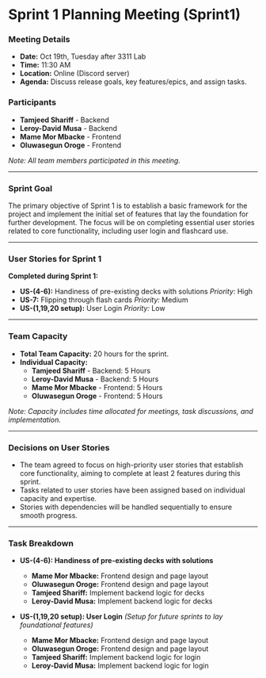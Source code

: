 # **Sprint 1 Planning Meeting (Sprint1)**

### Meeting Details
- **Date:** Oct 19th, Tuesday after 3311 Lab
- **Time:** 11:30 AM
- **Location:** Online (Discord server)
- **Agenda:** Discuss release goals, key features/epics, and assign tasks.

### Participants
- **Tamjeed Shariff** - Backend
- **Leroy-David Musa** - Backend
- **Mame Mor Mbacke** - Frontend
- **Oluwasegun Oroge** - Frontend

*Note: All team members participated in this meeting.*

---

### Sprint Goal
The primary objective of Sprint 1 is to establish a basic framework for the project and implement the initial set of features that lay the foundation for further development. The focus will be on completing essential user stories related to core functionality, including user login and flashcard use.

---

### User Stories for Sprint 1
**Completed during Sprint 1:**
- **US-(4-6):** Handiness of pre-existing decks with solutions
  *Priority:* High
- **US-7:** Flipping through flash cards
  *Priority:* Medium
- **US-(1,19,20 setup):** User Login
  *Priority:* Low

---

### Team Capacity
- **Total Team Capacity:** 20 hours for the sprint.
- **Individual Capacity:**
  - **Tamjeed Shariff** - Backend: 5 Hours
  - **Leroy-David Musa** - Backend: 5 Hours
  - **Mame Mor Mbacke** - Frontend: 5 Hours
  - **Oluwasegun Oroge** - Frontend: 5 Hours

*Note: Capacity includes time allocated for meetings, task discussions, and implementation.*

---

### Decisions on User Stories
- The team agreed to focus on high-priority user stories that establish core functionality, aiming to complete at least 2 features during this sprint.
- Tasks related to user stories have been assigned based on individual capacity and expertise.
- Stories with dependencies will be handled sequentially to ensure smooth progress.

---

### Task Breakdown

- **US-(4-6): Handiness of pre-existing decks with solutions**
  - **Mame Mor Mbacke:** Frontend design and page layout
  - **Oluwasegun Oroge:** Frontend design and page layout
  - **Tamjeed Shariff:** Implement backend logic for decks
  - **Leroy-David Musa:** Implement backend logic for decks

- **US-(1,19,20 setup): User Login**
  *(Setup for future sprints to lay foundational features)*

  - **Mame Mor Mbacke:** Frontend design and page layout
  - **Oluwasegun Oroge:** Frontend design and page layout
  - **Tamjeed Shariff:** Implement backend logic for login
  - **Leroy-David Musa:** Implement backend logic for login
